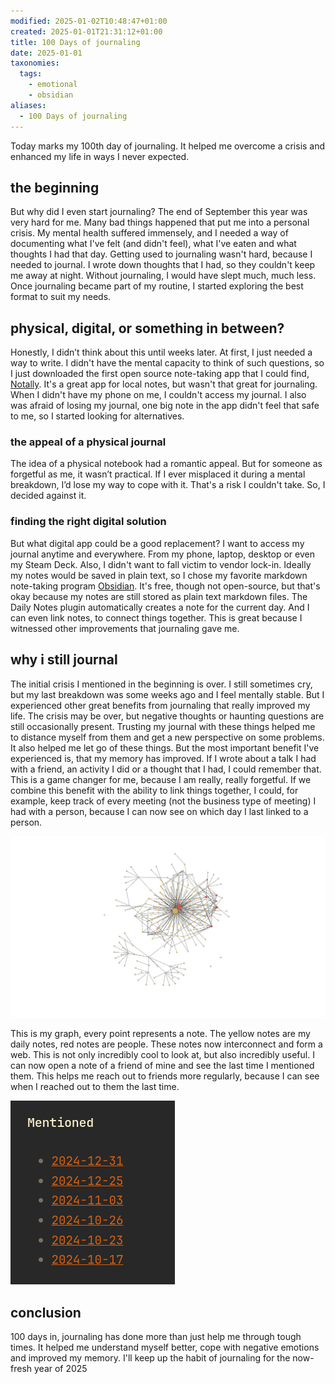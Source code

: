 ```yaml
---
modified: 2025-01-02T10:48:47+01:00
created: 2025-01-01T21:31:12+01:00
title: 100 Days of journaling
date: 2025-01-01
taxonomies:
  tags:
    - emotional
    - obsidian
aliases:
  - 100 Days of journaling
---
```

Today marks my 100th day of journaling. It helped me overcome a crisis and enhanced my life in ways I never expected.

## the beginning
But why did I even start journaling? The end of September this year was very hard for me. Many bad things happened that put me into a personal crisis. My mental health suffered immensely, and I needed a way of documenting what I've felt (and didn't feel), what I've eaten and what thoughts I had that day. Getting used to journaling wasn't hard, because I needed to journal. I wrote down thoughts that I had, so they couldn't keep me away at night. Without journaling, I would have slept much, much less.  
Once journaling became part of my routine, I started exploring the best format to suit my needs.

## physical, digital, or something in between?
Honestly, I didn’t think about this until weeks later. At first, I just needed a way to write. I didn't have the mental capacity to think of such questions, so I just downloaded the first open source note-taking app that I could find, [Notally](https://play.google.com/store/apps/details?id=com.omgodse.notally). It's a great app for local notes, but wasn't that great for journaling. When I didn't have my phone on me, I couldn't access my journal. I also was afraid of losing my journal, one big note in the app didn't feel that safe to me, so I started looking for alternatives.

### the appeal of a physical journal
The idea of a physical notebook had a romantic appeal. But for someone as forgetful as me, it wasn’t practical. If I ever misplaced it during a mental breakdown, I’d lose my way to cope with it. That's a risk I couldn't take. So, I decided against it.

### finding the right digital solution
But what digital app could be a good replacement? I want to access my journal anytime and everywhere. From my phone, laptop, desktop or even my Steam Deck. Also, I didn't want to fall victim to vendor lock-in. Ideally my notes would be saved in plain text, so I chose my favorite markdown note-taking program [Obsidian](https://obsidian.md/). It's free, though not open-source, but that's okay because my notes are still stored as plain text markdown files. The Daily Notes plugin automatically creates a note for the current day. And I can even link notes, to connect things together. This is great because I witnessed other improvements that journaling gave me.

## why i still journal
The initial crisis I mentioned in the beginning is over. I still sometimes cry, but my last breakdown was some weeks ago and I feel mentally stable. But I experienced other great benefits from journaling that really improved my life. The crisis may be over, but negative thoughts or haunting questions are still occasionally present. Trusting my journal with these things helped me to distance myself from them and get a new perspective on some problems. It also  helped me let go of these things. But the most important benefit I've experienced is, that my memory has improved. If I wrote about a talk I had with a friend, an activity I did or a thought that I had, I could remember that. This is a game changer for me, because I am really, really forgetful.
If we combine this benefit with the ability to link things together, I could, for example, keep track of every meeting (not the business type of meeting) I had with a person, because I can now see on which day I last linked to a person.

![obsidian-graph.png](./obsidian-graph.png)

This is my graph, every point represents a note. The yellow notes are my daily notes, red notes are people. These notes now interconnect and form a web. This is not only incredibly cool to look at, but also incredibly useful. I can now open a note of a friend of mine and see the last time I mentioned them.
This helps me reach out to friends more regularly, because I can see when I reached out to them the last time.

![mentioned-example.png](./mentioned-example.png)

## conclusion
100 days in, journaling has done more than just help me through tough times. It helped me understand myself better, cope with negative emotions and improved my memory. I'll keep up the habit of journaling for the now-fresh year of 2025